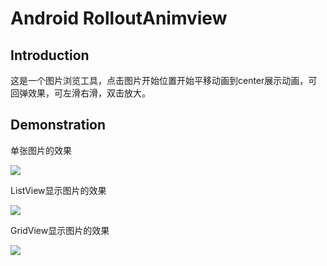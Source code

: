 Android RolloutAnimview
==
Introduction
--
这是一个图片浏览工具，点击图片开始位置开始平移动画到center展示动画，可回弹效果，可左滑右滑，双击放大。

Demonstration
--
单张图片的效果

![](http://github.com/Arthurshen98/RolloutAnimView/gif/rollout_1.gif) 

ListView显示图片的效果

![](http://img.blog.csdn.net/20170315142457329) 

GridView显示图片的效果

![](http://img.blog.csdn.net/20170315143330453) 
